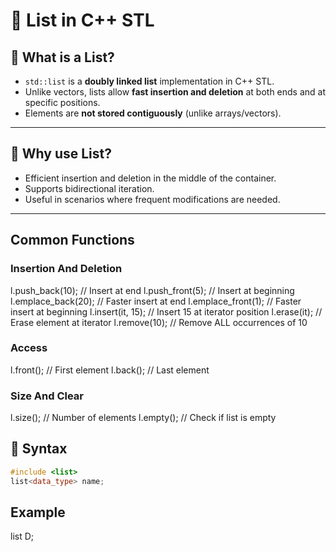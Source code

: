 # 📘 List in C++ STL  

## 🔹 What is a List?  
- `std::list` is a **doubly linked list** implementation in C++ STL.  
- Unlike vectors, lists allow **fast insertion and deletion** at both ends and at specific positions.  
- Elements are **not stored contiguously** (unlike arrays/vectors).  

---

## 🔹 Why use List?  
- Efficient insertion and deletion in the middle of the container.  
- Supports bidirectional iteration.  
- Useful in scenarios where frequent modifications are needed.  

---
## Common Functions
   ### Insertion And Deletion
l.push_back(10);       // Insert at end
l.push_front(5);       // Insert at beginning
l.emplace_back(20);    // Faster insert at end
l.emplace_front(1);    // Faster insert at beginning
l.insert(it, 15);      // Insert 15 at iterator position
l.erase(it);           // Erase element at iterator
l.remove(10);          // Remove ALL occurrences of 10
  
   ### Access 
l.front();   // First element
l.back();    // Last element

  ### Size And Clear
l.size();    // Number of elements
l.empty();   // Check if list is empty

## 🔹 Syntax  
```cpp
#include <list>
list<data_type> name;  
```
## Example
list<int> D;
